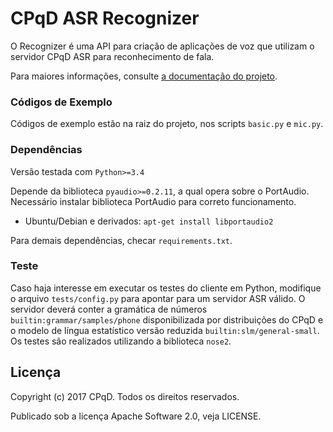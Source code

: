 CPqD ASR Recognizer
===================

O Recognizer é uma API para criação de aplicações de voz que utilizam o
servidor CPqD ASR para reconhecimento de fala.

Para maiores informações, consulte [a documentação do projeto](http://speechweb.cpqd.com.br/asr).

### Códigos de Exemplo

Códigos de exemplo estão na raiz do projeto, nos scripts `basic.py` e `mic.py`.

### Dependências

Versão testada com `Python>=3.4`

Depende da biblioteca `pyaudio>=0.2.11`, a qual opera sobre o PortAudio.
Necessário instalar biblioteca PortAudio para correto funcionamento.

* Ubuntu/Debian e derivados: `apt-get install libportaudio2`

Para demais dependências, checar `requirements.txt`.

### Teste

Caso haja interesse em executar os testes do cliente em Python, modifique
o arquivo `tests/config.py` para apontar para um servidor ASR válido. O
servidor deverá conter a gramática de números `builtin:grammar/samples/phone`
disponibilizada por distribuições do CPqD e o modelo de língua estatístico
versão reduzida `builtin:slm/general-small`. Os testes são realizados
utilizando a biblioteca `nose2`.


Licença
-------

Copyright (c) 2017 CPqD. Todos os direitos reservados.

Publicado sob a licença Apache Software 2.0, veja LICENSE.
